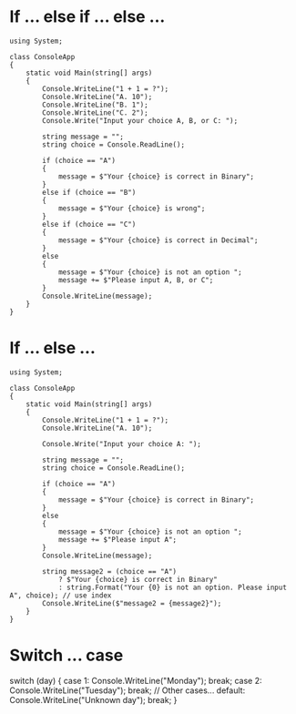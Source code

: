 # If ... else if ... else ...
```
using System;

class ConsoleApp
{
    static void Main(string[] args)
    {
        Console.WriteLine("1 + 1 = ?");
        Console.WriteLine("A. 10");
        Console.WriteLine("B. 1");
        Console.WriteLine("C. 2");
        Console.Write("Input your choice A, B, or C: ");

        string message = "";
        string choice = Console.ReadLine();

        if (choice == "A")
        {
            message = $"Your {choice} is correct in Binary";
        }
        else if (choice == "B")
        {
            message = $"Your {choice} is wrong";
        }
        else if (choice == "C")
        {
            message = $"Your {choice} is correct in Decimal";
        }
        else
        {
            message = $"Your {choice} is not an option ";
            message += $"Please input A, B, or C";
        }
        Console.WriteLine(message);
    }
}
```
# If ... else ...
```
using System;

class ConsoleApp
{
    static void Main(string[] args)
    {
        Console.WriteLine("1 + 1 = ?");
        Console.WriteLine("A. 10");

        Console.Write("Input your choice A: ");

        string message = "";
        string choice = Console.ReadLine();

        if (choice == "A")
        {
            message = $"Your {choice} is correct in Binary";
        }
        else
        {
            message = $"Your {choice} is not an option ";
            message += $"Please input A";
        }
        Console.WriteLine(message);

        string message2 = (choice == "A") 
            ? $"Your {choice} is correct in Binary" 
            : string.Format("Your {0} is not an option. Please input A", choice); // use index
        Console.WriteLine($"message2 = {message2}");
    }
}
```
# Switch ... case
switch (day) {
    case 1:
        Console.WriteLine("Monday");
        break;
    case 2:
        Console.WriteLine("Tuesday");
        break;
    // Other cases...
    default:
        Console.WriteLine("Unknown day");
        break;
}
```
